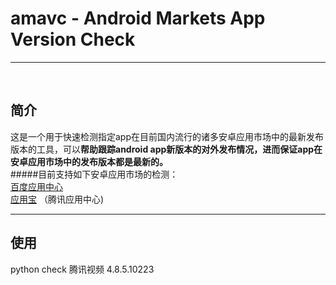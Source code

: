 ﻿# amavc - Android Markets App Version Check
***
<br/>

## 简介
这是一个用于快速检测指定app在目前国内流行的诸多安卓应用市场中的最新发布版本的工具，可以**帮助跟踪android app新版本的对外发布情况，进而保证app在安卓应用市场中的发布版本都是最新的。**
<br/>
#####目前支持如下安卓应用市场的检测：
<br/>
[百度应用中心](http://as.baidu.com/a/rank) 
<br/>
[应用宝](http://as.baidu.com/a/rank) （腾讯应用中心)
<br/>

***
## 使用
python check 腾讯视频 4.8.5.10223
